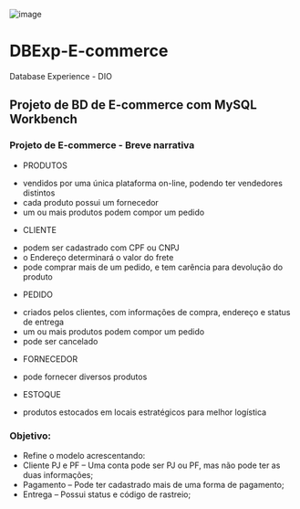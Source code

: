 ![image](https://user-images.githubusercontent.com/68438464/190260040-8ffe8e49-21b8-47c3-a647-630c39510c43.png)

# DBExp-E-commerce
Database Experience - DIO

## Projeto de BD de E-commerce com MySQL Workbench

### Projeto de E-commerce - Breve narrativa

* PRODUTOS 
-   vendidos por uma única plataforma on-line, podendo ter vendedores distintos
-   cada produto possui um fornecedor
-   um ou mais produtos podem compor um pedido

* CLIENTE
-   podem ser cadastrado com CPF ou CNPJ
-   o Endereço determinará o valor do frete
-   pode comprar mais de um pedido, e tem carência para devolução do produto

* PEDIDO
-   criados pelos clientes, com informações de compra, endereço e status de entrega
-   um ou mais produtos podem compor um pedido
-   pode ser cancelado

* FORNECEDOR
-   pode fornecer diversos produtos

* ESTOQUE
-   produtos estocados em locais estratégicos para melhor logística

### Objetivo:
- Refine o modelo acrescentando:
- Cliente PJ e PF – Uma conta pode ser PJ ou PF, mas não pode ter as duas informações;
- Pagamento – Pode ter cadastrado mais de uma forma de pagamento;
- Entrega – Possui status e código de rastreio;
